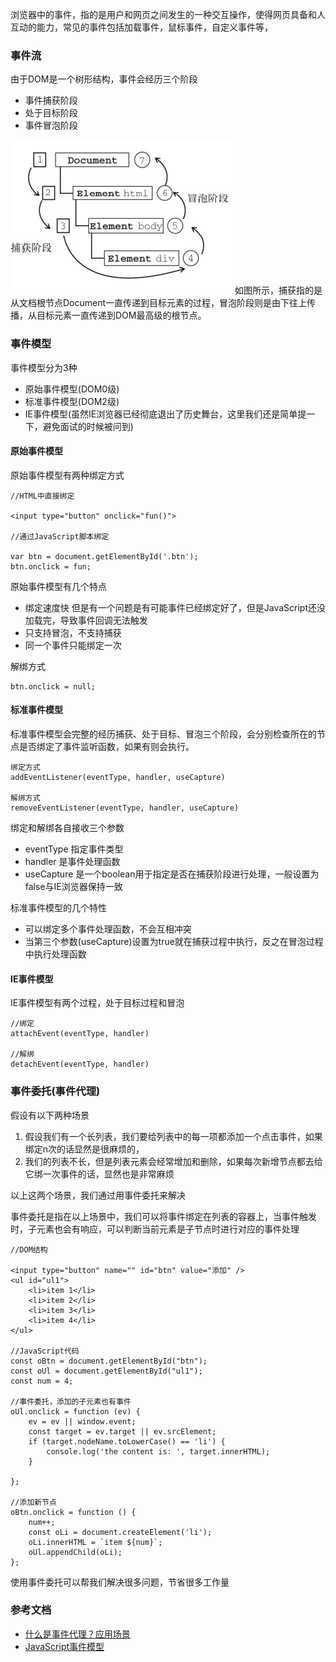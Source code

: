 浏览器中的事件，指的是用户和网页之间发生的一种交互操作，使得网页具备和人互动的能力，常见的事件包括加载事件，鼠标事件，自定义事件等，


### 事件流
由于DOM是一个树形结构，事件会经历三个阶段
- 事件捕获阶段
- 处于目标阶段
- 事件冒泡阶段

![事件模型](./../images/event.png)
如图所示，捕获指的是从文档根节点Document一直传递到目标元素的过程，冒泡阶段则是由下往上传播，从目标元素一直传递到DOM最高级的根节点。

### 事件模型

事件模型分为3种
- 原始事件模型(DOM0级)
- 标准事件模型(DOM2级)
- IE事件模型(虽然IE浏览器已经彻底退出了历史舞台，这里我们还是简单提一下，避免面试的时候被问到)

#### 原始事件模型
原始事件模型有两种绑定方式

```
//HTML中直接绑定

<input type="button" onclick="fun()">

//通过JavaScript脚本绑定

var btn = document.getElementById('.btn');
btn.onclick = fun;

```
原始事件模型有几个特点

- 绑定速度快
  但是有一个问题是有可能事件已经绑定好了，但是JavaScript还没加载完，导致事件回调无法触发
- 只支持冒泡，不支持捕获
- 同一个事件只能绑定一次

解绑方式

```
btn.onclick = null;

```

#### 标准事件模型

  标准事件模型会完整的经历捕获、处于目标、冒泡三个阶段，会分别检查所在的节点是否绑定了事件监听函数，如果有则会执行。
  ```
  绑定方式
  addEventListener(eventType, handler, useCapture)

  解绑方式
  removeEventListener(eventType, handler, useCapture)

  ```
绑定和解绑各自接收三个参数
- eventType 指定事件类型
- handler 是事件处理函数
- useCapture 是一个boolean用于指定是否在捕获阶段进行处理，一般设置为false与IE浏览器保持一致

标准事件模型的几个特性

- 可以绑定多个事件处理函数，不会互相冲突
- 当第三个参数(useCapture)设置为true就在捕获过程中执行，反之在冒泡过程中执行处理函数
  

#### IE事件模型

IE事件模型有两个过程，处于目标过程和冒泡

```
//绑定
attachEvent(eventType, handler)

//解绑
detachEvent(eventType, handler)

```


### 事件委托(事件代理)
假设有以下两种场景
1. 假设我们有一个长列表，我们要给列表中的每一项都添加一个点击事件，如果绑定n次的话显然是很麻烦的，
2. 我们的列表不长，但是列表元素会经常增加和删除，如果每次新增节点都去给它绑一次事件的话，显然也是非常麻烦

以上这两个场景，我们通过用事件委托来解决

事件委托是指在以上场景中，我们可以将事件绑定在列表的容器上，当事件触发时，子元素也会有响应，可以判断当前元素是子节点时进行对应的事件处理

```
//DOM结构

<input type="button" name="" id="btn" value="添加" />
<ul id="ul1">
    <li>item 1</li>
    <li>item 2</li>
    <li>item 3</li>
    <li>item 4</li>
</ul>

//JavaScript代码
const oBtn = document.getElementById("btn");
const oUl = document.getElementById("ul1");
const num = 4;

//事件委托，添加的子元素也有事件
oUl.onclick = function (ev) {
    ev = ev || window.event;
    const target = ev.target || ev.srcElement;
    if (target.nodeName.toLowerCase() == 'li') {
        console.log('the content is: ', target.innerHTML);
    }

};

//添加新节点
oBtn.onclick = function () {
    num++;
    const oLi = document.createElement('li');
    oLi.innerHTML = `item ${num}`;
    oUl.appendChild(oLi);
};

```

使用事件委托可以帮我们解决很多问题，节省很多工作量

### 参考文档

- [什么是事件代理？应用场景](https://github.com/febobo/web-interview/issues/66)
- [JavaScript事件模型](https://github.com/febobo/web-interview/issues/64)
